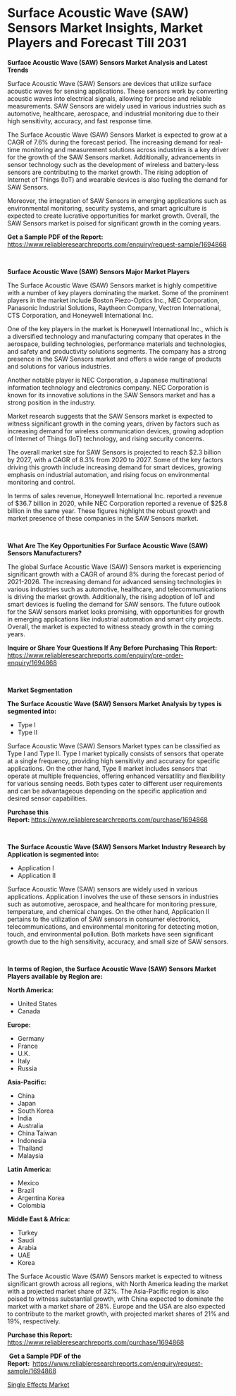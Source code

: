 <p><h1>Surface Acoustic Wave (SAW) Sensors Market Insights, Market Players and Forecast Till 2031</h1></p><p><strong>Surface Acoustic Wave (SAW) Sensors Market Analysis and Latest Trends</strong></p>
<p><p>Surface Acoustic Wave (SAW) Sensors are devices that utilize surface acoustic waves for sensing applications. These sensors work by converting acoustic waves into electrical signals, allowing for precise and reliable measurements. SAW Sensors are widely used in various industries such as automotive, healthcare, aerospace, and industrial monitoring due to their high sensitivity, accuracy, and fast response time.</p><p>The Surface Acoustic Wave (SAW) Sensors Market is expected to grow at a CAGR of 7.6% during the forecast period. The increasing demand for real-time monitoring and measurement solutions across industries is a key driver for the growth of the SAW Sensors market. Additionally, advancements in sensor technology such as the development of wireless and battery-less sensors are contributing to the market growth. The rising adoption of Internet of Things (IoT) and wearable devices is also fueling the demand for SAW Sensors.</p><p>Moreover, the integration of SAW Sensors in emerging applications such as environmental monitoring, security systems, and smart agriculture is expected to create lucrative opportunities for market growth. Overall, the SAW Sensors market is poised for significant growth in the coming years.</p></p>
<p><strong>Get a Sample PDF of the Report:&nbsp;</strong> <a href="https://www.reliableresearchreports.com/enquiry/request-sample/1694868">https://www.reliableresearchreports.com/enquiry/request-sample/1694868</a></p>
<p>&nbsp;</p>
<p><strong>Surface Acoustic Wave (SAW) Sensors Major Market Players</strong></p>
<p><p>The Surface Acoustic Wave (SAW) Sensors market is highly competitive with a number of key players dominating the market. Some of the prominent players in the market include Boston Piezo-Optics Inc., NEC Corporation, Panasonic Industrial Solutions, Raytheon Company, Vectron International, CTS Corporation, and Honeywell International Inc.</p><p>One of the key players in the market is Honeywell International Inc., which is a diversified technology and manufacturing company that operates in the aerospace, building technologies, performance materials and technologies, and safety and productivity solutions segments. The company has a strong presence in the SAW Sensors market and offers a wide range of products and solutions for various industries.</p><p>Another notable player is NEC Corporation, a Japanese multinational information technology and electronics company. NEC Corporation is known for its innovative solutions in the SAW Sensors market and has a strong position in the industry.</p><p>Market research suggests that the SAW Sensors market is expected to witness significant growth in the coming years, driven by factors such as increasing demand for wireless communication devices, growing adoption of Internet of Things (IoT) technology, and rising security concerns.</p><p>The overall market size for SAW Sensors is projected to reach $2.3 billion by 2027, with a CAGR of 8.3% from 2020 to 2027. Some of the key factors driving this growth include increasing demand for smart devices, growing emphasis on industrial automation, and rising focus on environmental monitoring and control.</p><p>In terms of sales revenue, Honeywell International Inc. reported a revenue of $36.7 billion in 2020, while NEC Corporation reported a revenue of $25.8 billion in the same year. These figures highlight the robust growth and market presence of these companies in the SAW Sensors market.</p></p>
<p>&nbsp;</p>
<p><strong>What Are The Key Opportunities For Surface Acoustic Wave (SAW) Sensors Manufacturers?</strong></p>
<p><p>The global Surface Acoustic Wave (SAW) Sensors market is experiencing significant growth with a CAGR of around 8% during the forecast period of 2021-2026. The increasing demand for advanced sensing technologies in various industries such as automotive, healthcare, and telecommunications is driving the market growth. Additionally, the rising adoption of IoT and smart devices is fueling the demand for SAW sensors. The future outlook for the SAW sensors market looks promising, with opportunities for growth in emerging applications like industrial automation and smart city projects. Overall, the market is expected to witness steady growth in the coming years.</p></p>
<p><strong>Inquire or Share Your Questions If Any Before Purchasing This Report:</strong> <a href="https://www.reliableresearchreports.com/enquiry/pre-order-enquiry/1694868">https://www.reliableresearchreports.com/enquiry/pre-order-enquiry/1694868</a></p>
<p>&nbsp;</p>
<p><strong>Market Segmentation</strong></p>
<p><strong>The Surface Acoustic Wave (SAW) Sensors Market Analysis by types is segmented into:</strong></p>
<p><ul><li>Type I</li><li>Type II</li></ul></p>
<p><p>Surface Acoustic Wave (SAW) Sensors Market types can be classified as Type I and Type II. Type I market typically consists of sensors that operate at a single frequency, providing high sensitivity and accuracy for specific applications. On the other hand, Type II market includes sensors that operate at multiple frequencies, offering enhanced versatility and flexibility for various sensing needs. Both types cater to different user requirements and can be advantageous depending on the specific application and desired sensor capabilities.</p></p>
<p><strong>Purchase this Report:&nbsp;</strong><a href="https://www.reliableresearchreports.com/purchase/1694868">https://www.reliableresearchreports.com/purchase/1694868</a></p>
<p>&nbsp;</p>
<p><strong>The Surface Acoustic Wave (SAW) Sensors Market Industry Research by Application is segmented into:</strong></p>
<p><ul><li>Application I</li><li>Application II</li></ul></p>
<p><p>Surface Acoustic Wave (SAW) sensors are widely used in various applications. Application I involves the use of these sensors in industries such as automotive, aerospace, and healthcare for monitoring pressure, temperature, and chemical changes. On the other hand, Application II pertains to the utilization of SAW sensors in consumer electronics, telecommunications, and environmental monitoring for detecting motion, touch, and environmental pollution. Both markets have seen significant growth due to the high sensitivity, accuracy, and small size of SAW sensors.</p></p>
<p>&nbsp;</p>
<p><strong>In terms of Region, the Surface Acoustic Wave (SAW) Sensors Market Players available by Region are:</strong></p>
<p>
    <p> <strong> North America: </strong>
        <ul>
            <li>United States</li>
            <li>Canada</li>
        </ul>
        </p> 
    <p> <strong> Europe: </strong>
        <ul>
            <li>Germany</li>
            <li>France</li>
            <li>U.K.</li>
            <li>Italy</li>
            <li>Russia</li>
        </ul>
        </p> 
    <p> <strong> Asia-Pacific: </strong>
        <ul>
            <li>China</li>
            <li>Japan</li>
            <li>South Korea</li>
            <li>India</li>
            <li>Australia</li>
            <li>China Taiwan</li>
            <li>Indonesia</li>
            <li>Thailand</li>
            <li>Malaysia</li>
        </ul>
        </p> 
    <p> <strong> Latin America: </strong>
        <ul>
            <li>Mexico</li>
            <li>Brazil</li>
            <li>Argentina Korea</li>
            <li>Colombia</li>
        </ul>
        </p> 
    <p> <strong> Middle East & Africa: </strong>
        <ul>
            <li>Turkey</li>
            <li>Saudi</li>
            <li>Arabia</li>
            <li>UAE</li>
            <li>Korea</li>
        </ul>
    </p>
    </p>
<p><p>The Surface Acoustic Wave (SAW) Sensors market is expected to witness significant growth across all regions, with North America leading the market with a projected market share of 32%. The Asia-Pacific region is also poised to witness substantial growth, with China expected to dominate the market with a market share of 28%. Europe and the USA are also expected to contribute to the market growth, with projected market shares of 21% and 19%, respectively.</p></p>
<p><strong>Purchase this Report: </strong><a href="https://www.reliableresearchreports.com/purchase/1694868">https://www.reliableresearchreports.com/purchase/1694868</a></p>
<p>&nbsp;<strong>Get a Sample PDF of the Report:&nbsp;&nbsp;</strong><a href="https://www.reliableresearchreports.com/enquiry/request-sample/1694868">https://www.reliableresearchreports.com/enquiry/request-sample/1694868</a></p>
<p><strong></strong></p>
<p><p><a href="https://github.com/angelajermaine/Market-Research-Report-List-2/blob/main/single-effects-market.md">Single Effects Market</a></p></p>
